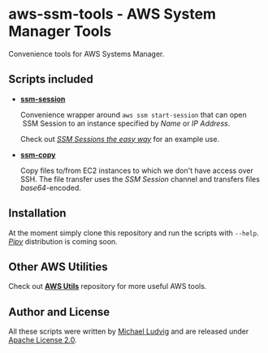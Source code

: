 # aws-ssm-tools - AWS System Manager Tools

Convenience tools for AWS Systems Manager.

## Scripts included

* **[ssm-session](ssm-session)**

  Convenience wrapper around `aws ssm start-session` that can open
  SSM Session to an instance specified by *Name* or *IP Address*.

  Check out *[SSM Sessions the easy
  way](https://aws.nz/projects/ssm-session/)* for an example use.

* **[ssm-copy](ssm-copy)**

  Copy files to/from EC2 instances to which we don't have access
  over SSH. The file transfer uses the *SSM Session* channel and
  transfers files *base64*-encoded.

## Installation

At the moment simply clone this repository and run the scripts
with `--help`. *[Pipy](https://pypi.org/)* distribution is coming soon.

## Other AWS Utilities

Check out **[AWS Utils](https://github.com/mludvig/aws-utils)**
repository for more useful AWS tools.

## Author and License

All these scripts were written by [Michael Ludvig](https://aws.nz/)
and are released under [Apache License 2.0](http://www.apache.org/licenses/LICENSE-2.0).
